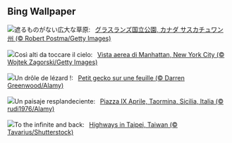 ## Bing Wallpaper
![](https://www.bing.com/th?id=OHR.GrasslandsNationalParkSaskachewan_JA-JP3274643778_UHD.jpg&w=1000)遮るものがない広大な草原:&nbsp;&ensp;[グラスランズ国立公園, カナダ サスカチュワン州 (© Robert Postma/Getty Images)](https://www.bing.com/th?id=OHR.GrasslandsNationalParkSaskachewan_JA-JP3274643778_UHD.jpg)
<br><br/>
![](https://www.bing.com/th?id=OHR.ManhattanAerial_IT-IT8257270083_UHD.jpg&w=1000)Così alti da toccare il cielo:&nbsp;&ensp;[Vista aerea di Manhattan, New York City (© Wojtek Zagorski/Getty Images)](https://www.bing.com/th?id=OHR.ManhattanAerial_IT-IT8257270083_UHD.jpg)
<br><br/>
![](https://www.bing.com/th?id=OHR.GeckoLeaf_FR-FR6760407712_UHD.jpg&w=1000)Un drôle de lézard !:&nbsp;&ensp;[Petit gecko sur une feuille (© Darren Greenwood/Alamy)](https://www.bing.com/th?id=OHR.GeckoLeaf_FR-FR6760407712_UHD.jpg)
<br><br/>
![](https://www.bing.com/th?id=OHR.TaorminaSquare_ES-ES8103075674_UHD.jpg&w=1000)Un paisaje resplandeciente:&nbsp;&ensp;[Piazza IX Aprile, Taormina, Sicilia, Italia (© rudi1976/Alamy)](https://www.bing.com/th?id=OHR.TaorminaSquare_ES-ES8103075674_UHD.jpg)
<br><br/>
![](https://www.bing.com/th?id=OHR.InfinityTaipei_EN-GB3498072213_UHD.jpg&w=1000)To the infinite and back:&nbsp;&ensp;[Highways in Taipei, Taiwan (© Tavarius/Shutterstock)](https://www.bing.com/th?id=OHR.InfinityTaipei_EN-GB3498072213_UHD.jpg)
<br><br/>
